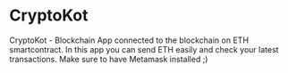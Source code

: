 # CryptoKot
CryptoKot - Blockchain App connected to the blockchain on ETH smartcontract. In this app you can send ETH easily and check your latest transactions. Make sure to have Metamask installed ;)

